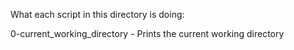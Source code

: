 What each script in this directory is doing:

0-current_working_directory - Prints the current working directory
